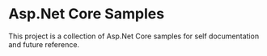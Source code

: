 # Asp.Net Core Samples

This project is a collection of Asp.Net Core samples for self documentation and future reference.


